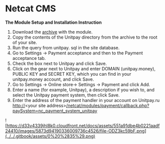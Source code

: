 # Netcat CMS

**The Module Setup and Installation Instruction**

1. Download the [archive](https://github.com/unitpay/netcat-module/releases/download/1.0.1/netcat-module-1.0.1.zip) with the module.
2. Copy the contents of the Unitpay directory from the archive to the root of your site.
3. Run the query from unitpay. sql in the site database.
4. Go to Settings -&gt; Payment acceptance and then to the Payment acceptance tab.
5. Check the box next to Unitpay and click Save.
6. Click on the gear next to Unitpay and enter DOMAIN \(unitpay.money\), PUBLIC KEY and SECRET KEY, which you can find in your unitpay.money account, and click Save.
7. Go to Settings -&gt; Online store-&gt; Settings -&gt; Payment and click Add.
8. Enter a name \(for example, Unitpay\), a description if you wish to, and select the Unitpay payment system, then click Save.
9. Enter the address of the payment handler in your account on Unitpay.ru [http://](http://diafan.app/payment/get/unitpay)&lt;your site address&gt;[/netcat/modules/payment/callback.php?paySystem=nc\_payment\_system\_unitpay](http://netcat.app/netcat/modules/payment/callback.php?paySystem=nc_payment_system_unitpay)

![https://d33v4339jhl8k0.cloudfront.net/docs/assets/551a91dbe4b0221aadf24410/images/5873d94190336009736c4526/file-ODZ3kc59bF.png](../../.gitbook/assets/0%20%2835%29.png)


